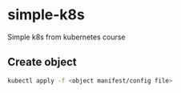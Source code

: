 # simple-k8s
Simple k8s from kubernetes course

## Create object
```sh
kubectl apply -f <object manifest/config file>
```